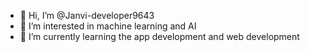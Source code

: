 - 👋 Hi, I’m @Janvi-developer9643
- 👀 I’m interested in machine learning and AI 
- 🌱 I’m currently learning the app development and web development


<!---
Janvi-developer9643/Janvi-developer9643 is a ✨ special ✨ repository because its `README.md` (this file) appears on your GitHub profile.
You can click the Preview link to take a look at your changes.
--->
